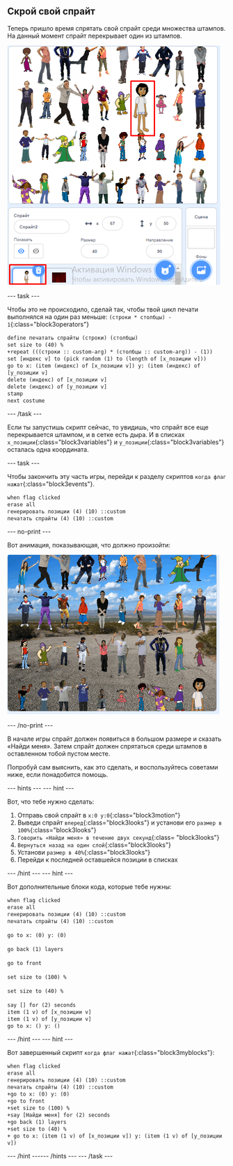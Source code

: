 ## Скрой свой спрайт

Теперь пришло время спрятать свой спрайт среди множества штампов. На данный момент спрайт перекрывает один из штампов.

![перекрытие](images/overplap-annotated.png)

--- task ---

Чтобы это не происходило, сделай так, чтобы твой цикл печати выполнялся на один раз меньше: `(строки * столбцы) - 1`{:class="block3operators"}

```blocks3
define печатать спрайты (строки) (столбцы)
set size to (40) %
+repeat (((строки :: custom-arg) * (столбцы :: custom-arg)) - (1))
set [индекс v] to (pick random (1) to (length of [x_позиции v]))
go to x: (item (индекс) of [x_позиции v]) y: (item (индекс) of [y_позиции v]
delete (индекс) of [x_позиции v]
delete (индекс) of [y_позиции v]
stamp
next costume
```

--- /task ---

Если ты запустишь скрипт сейчас, то увидишь, что спрайт все еще перекрывается штампом, и в сетке есть дыра. И в списках `x_позиции`{:class="block3variables"} и `y_позиции`{:class="block3variables"} осталась одна координата.

--- task ---

Чтобы закончить эту часть игры, перейди к разделу скриптов `когда флаг нажат`{:class="block3events"}.

```blocks3
when flag clicked
erase all
генерировать позиции (4) (10) ::custom
печатать спрайты (4) (10) ::custom
```

--- no-print ---

Вот анимация, показывающая, что должно произойти:

![анимация](images/demo_1.gif)

--- /no-print ---

В начале игры спрайт должен появиться в большом размере и сказать «Найди меня». Затем спрайт должен спрятаться среди штампов в оставленном тобой пустом месте.

Попробуй сам выяснить, как это сделать, и воспользуйтесь советами ниже, если понадобится помощь.

--- hints ---
 --- hint ---

Вот, что тебе нужно сделать:

1. Отправь свой спрайт в `x:0 y:0`{:class="block3motion"}
2. Выведи спрайт `вперед`{:class="block3looks"} и установи его `размер в 100%`{:class="block3looks"}
3. `Говорить «Найди меня» в течение двух секунд`{:class= "block3looks"}
4. `Вернуться назад на один слой`{:class="block3looks"}
5. Установи `размер в 40%`{:class="block3looks"}
6. Перейди к последней оставшейся позиции в списках

--- /hint --- --- hint ---

Вот дополнительные блоки кода, которые тебе нужны:

```blocks3
when flag clicked
erase all
генерировать позиции (4) (10) ::custom
печатать спрайты (4) (10) ::custom

go to x: (0) y: (0)

go back (1) layers

go to front

set size to (100) %

set size to (40) %

say [] for (2) seconds
item (1 v) of [x_позиции v]
item (1 v) of [y_позиции v]
go to x: () y: ()
```

--- /hint --- --- hint ---

Вот завершенный скрипт `когда флаг нажат`{:class="block3myblocks"}:

```blocks3
when flag clicked
erase all
генерировать позиции (4) (10) ::custom
печатать спрайты (4) (10) ::custom
+go to x: (0) y: (0)
+go to front
+set size to (100) %
+say [Найди меня] for (2) seconds
+go back (1) layers
+set size to (40) %
+ go to x: (item (1 v) of [x_позиции v]) y: (item (1 v) of [y_позиции v])
```

--- /hint ------ /hints --- --- /task ---